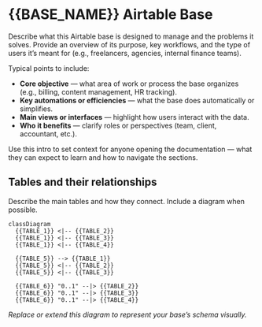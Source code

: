 # {{BASE_NAME}} Airtable Base

Describe what this Airtable base is designed to manage and the problems it solves. Provide an overview of its purpose, key workflows, and the type of users it’s meant for (e.g., freelancers, agencies, internal finance teams).

Typical points to include:

* **Core objective** — what area of work or process the base organizes (e.g., billing, content management, HR tracking).
* **Key automations or efficiencies** — what the base does automatically or simplifies.
* **Main views or interfaces** — highlight how users interact with the data.
* **Who it benefits** — clarify roles or perspectives (team, client, accountant, etc.).

Use this intro to set context for anyone opening the documentation — what they can expect to learn and how to navigate the sections.

## Tables and their relationships

Describe the main tables and how they connect. Include a diagram when possible.

```mermaid
classDiagram
  {{TABLE_1}} <|-- {{TABLE_2}}
  {{TABLE_1}} <|-- {{TABLE_3}}
  {{TABLE_1}} <|-- {{TABLE_4}}

  {{TABLE_5}} --> {{TABLE_1}}
  {{TABLE_5}} <|-- {{TABLE_2}}
  {{TABLE_5}} <|-- {{TABLE_3}}

  {{TABLE_6}} "0..1" --|> {{TABLE_2}}
  {{TABLE_6}} "0..1" --|> {{TABLE_3}}
  {{TABLE_6}} "0..1" --|> {{TABLE_4}}
```

*Replace or extend this diagram to represent your base’s schema visually.*
